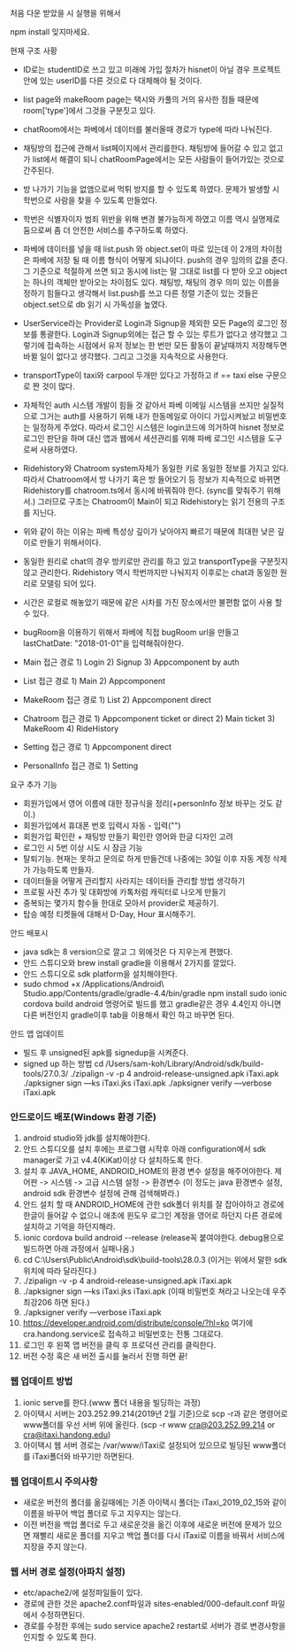 처음 다운 받았을 시 실행을 위해서

npm install 잊지마세요.

현재 구조 사황
- ID로는 studentID로 쓰고 있고 미래에 가입 절차가 hisnet이 아닐 경우 프로젝트 안에 있는 userID를 다른 것으로 다 대체해야 될 것이다.
- list page와 makeRoom page는 택시와 카풀의 거의 유사한 점들 때문에 room['type']에서 그것을 구분짓고 있다.
- chatRoom에서는 파베에서 데이터를 불러올때 경로가 type에 따라 나눠진다.
- 채팅방의 접근에 관해서 list페이지에서 관리를한다. 채팅방에 들어갈 수 있고 없고가 list에서 해결이 되니 chatRoomPage에서는 모든 사람들이
  들어가있는 것으로 간주된다.
- 방 나가기 기능을 없앰으로써 먹튀 방지를 할 수 있도록 하였다. 문제가 발생할 시 학번으로 사람을 찾을 수 있도록 만들었다.
- 학번은 식별자이자 범죄 위반을 위해 변경 불가능하게 하였고 이름 역시 실명제로 둠으로써 좀 더 안전한 서비스를 추구하도록 하였다.
- 파베에 데이터를 넣을 때 list.push 와 object.set이 따로 있는데 이 2개의 차이점은 파베에 저장 될 때 이름 형식이 어떻게 되냐이다.
  push의 경우 임의의 값을 준다. 그 기준으로 적절하게 쓰면 되고 동시에 list는 말 그대로 list를 다 받아 오고 object는 하나의 객체만
  받아오는 차이점도 있다. 채팅방, 채팅의 경우 의미 있는 이름을 정하기 힘들다고 생각해서 list.push를 쓰고 다른 정렬 기준이 있는 것들은
  object.set으로 db 읽기 시 가독성을 높였다.
- UserService라는 Provider로 Login과 Signup을 제외한 모든 Page의 로그인 정보를 통괄한다.
  Login과 Signup외에는 접근 할 수 있는 루트가 없다고 생각했고 그렇기에 접속하는 시점에서 유저 정보는
  한 번만 모든 활동이 끝날때까지 저장해두면 바뀔 일이 없다고 생각했다. 그리고 그것을 지속적으로 사용한다.
- transportType이 taxi와 carpool 두개만 있다고 가정하고 if == taxi else 구문으로 짠 것이 많다.
- 자체적인 auth 시스템 개발이 힘들 것 같아서 파베 이메일 시스템을 쓰지만 실질적으로 그거는 auth를 사용하기 위해 내가 한동메일로 아이디 가입시켜놨고 비밀번호는             일정하게 주었다. 따라서 로그인 시스템은 login코드에 의거하여 hisnet 정보로 로그인 판단을 하며 대신 앱과 웹에서 세션관리를 위해 파베 로그인 시스템을 도구로써 사용하였다.
- Ridehistory와 Chatroom system자체가 동일한 키로 동일한 정보를 가지고 있다. 따라서 Chatroom에서 방 나가기 혹은 방 들어오기 등
  정보가 지속적으로 바뀌면 Ridehistory를 chatroom.ts에서 동시에 바꿔줘야 한다. (sync를 맞춰주기 위해서.)
  그러므로 구조는 Chatroom이 Main이 되고 Ridehistory는 읽기 전용의 구조를 지닌다.
- 위와 같이 하는 이유는 파베 특성상 깊이가 낮아야지 빠르기 때문에 최대한 낮은 깊이로 만들기 위해서이다.
- 동일한 원리로 chat의 경우 방키로만 관리를 하고 있고 transportType을 구분짓지 않고 관리한다.
  Ridehistory 역시 학번까지만 나눠지지 이후로는 chat과 동일한 원리로 모델링 되어 있다.
- 시간은 로컬로 해놓았기 때문에 같은 시차를 가진 장소에서만 불편함 없이 사용 할 수 있다.
- bugRoom을 이용하기 위해서 파베에 직접 bugRoom url을 만들고 lastChatDate: "2018-01-01"을 입력해줘야한다.

- Main 접근 경로 1) Login 2) Signup 3) Appcomponent by auth
- List 접근 경로 1) Main 2) Appcomponent
- MakeRoom 접근 경로 1) List 2) Appcomponent direct
- Chatroom 접근 경로 1) Appcomponent ticket or direct 2) Main ticket 3) MakeRoom 4) RideHistory 
- Setting 접근 경로 1) Appcomponent direct
- PersonalInfo 접근 경로 1) Setting


요구 추가 기능
- 회원가입에서 영어 이름에 대한 정규식을 정리(+personInfo 정보 바꾸는 것도 같이.)
- 회원가입에서 휴대폰 번호 입력시 자동 - 입력("")
- 회원가입 확인란 + 채팅방 만들기 확인란 영어와 한글 디자인 고려
- 로그인 시 5번 이상 시도 시 잠금 기능
- 탈퇴기능. 현재는 못하고 문의로 하게 만들건데 나중에는 30일 이후 자동 계정 삭제가 가능하도록 만들자.
- 데이터들을 어떻게 관리할지 사라지는 데이터들 관리할 방법 생각하기
- 프로필 사진 추가 및 대화방에 카톡처럼 캐릭터로 나오게 만들기
- 중복되는 몇가지 함수들 한대로 모아서 provider로 제공하기.
- 탑승 예정 티켓들에 대해서 D-Day, Hour 표시해주기.

안드 배포시
- java sdk는 8 version으로 깔고 그 외에것은 다 지우는게 편했다.
- 안드 스튜디오와 brew install gradle을 이용해서 2가지를 깔았다.
- 안드 스튜디오로 sdk platform을 설치해야한다.
- sudo chmod +x /Applications/Android\ Studio.app/Contents/gradle/gradle-4.4/bin/gradle
  npm install
  sudo ionic cordova build android
  명령어로 빌드를 했고 gradle같은 경우 4.4인지 아니면 다른 버전인지 gradle이후 tab을 이용해서 확인 하고 바꾸면 된다.

안드 앱 업데이트
- 빌드 후 unsigned된 apk를 signedup을 시켜준다.
- signed up 하는 방법
cd /Users/sam-koh/Library/Android/sdk/build-tools/27.0.3/
./zipalign -v -p 4 android-release-unsigned.apk iTaxi.apk
./apksigner sign —ks iTaxi.jks iTaxi.apk 
./apksigner verify —verbose iTaxi.apk

### 안드로이드 배포(Windows 환경 기준)

1. android studio와 jdk를 설치해야한다.
2. 안드 스튜디오를 설치 후에는 프로그램 시작후 아래 configuration에서 sdk manager로 가고 v4.4(KiKat)이상 다 설치하도록 한다.
3. 설치 후 JAVA_HOME, ANDROID_HOME의 환경 변수 설정을 해주어야한다. 제어판 -> 시스템 -> 고급 시스템 설정 -> 환경변수 (이 정도는 java 환경변수 설정, android sdk 환경변수 설정에 관해 검색해봐라.)
4. 안드 설치 할 때 ANDROID_HOME에 관한 sdk폴더 위치를 잘 잡아야하고 경로에 한글이 들어갈 수 없으니 애초에 윈도우 로그인 계정을 영어로 하던지 다른 경로에 설치하고 기억을 하던지해라.
5. ionic cordova build android --release (release꼭 붙여야한다. debug용으로 빌드하면 아래 과정에서 실패나옴.)
6. cd C:\Users\Public\Android\sdk\build-tools\28.0.3 (이거는 위에서 말한 sdk 위치에 따라 달라진다.)
7. ./zipalign -v -p 4 android-release-unsigned.apk iTaxi.apk
8. ./apksigner sign —ks iTaxi.jks iTaxi.apk (이때 비밀번호 쳐라고 나오는데 우주최강206 하면 된다.)
9. ./apksigner verify —verbose iTaxi.apk
10. https://developer.android.com/distribute/console/?hl=ko 여기에 cra.handong.service로 접속하고 비밀번호는 전통 그대로다.
11. 로그인 후 왼쪽 앱 버전을 클릭 후 프로덕션 관리를 클릭한다.
12. 버전 수정 혹은 새 버전 출시를 눌러서 진행 하면 끝!

### 웹 업데이트 방법

1. ionic serve를 한다.(www 폴더 내용을 빌딩하는 과정)
2. 아이택시 서버는 203.252.99.214(2019년 2월 기준)으로 scp -r과 같은 명령어로 www폴더를 우선 서버 위에 올린다. (scp -r www cra@203.252.99.214 or cra@itaxi.handong.edu)
3. 아이택시 웹 서버 경로는 /var/www/iTaxi로 설정되어 있으므로 빌딩된 www폴더를 iTaxi폴더와 바꾸기만 하면된다.

### 웹 업데이트시 주의사항

- 새로운 버전의 폴더를 옮길때에는 기존 아이택시 폴더는 iTaxi_2019_02_15와 같이 이름을 바꾸어 백업 폴더로 두고 지우지는 않는다.
- 이전 버전을 백업 폴더로 두고 새로운것을 옮긴 이후에 새로운 버전에 문제가 있으면 재빨리 새로운 폴더를 지우고 백업 폴더를 다시 iTaxi로 이름을 바꿔서 서비스에 지장을 주지 않는다.

### 웹 서버 경로 설정(아파치 설정)

- etc/apache2/에 설정파일들이 있다.
- 경로에 관한 것은 apache2.conf파일과 sites-enabled/000-default.conf 파일에서 수정하면된다.
- 경로를 수정한 후에는 sudo service apache2 restart로 서버가 경로 변경사항을 인지할 수 있도록 한다.
